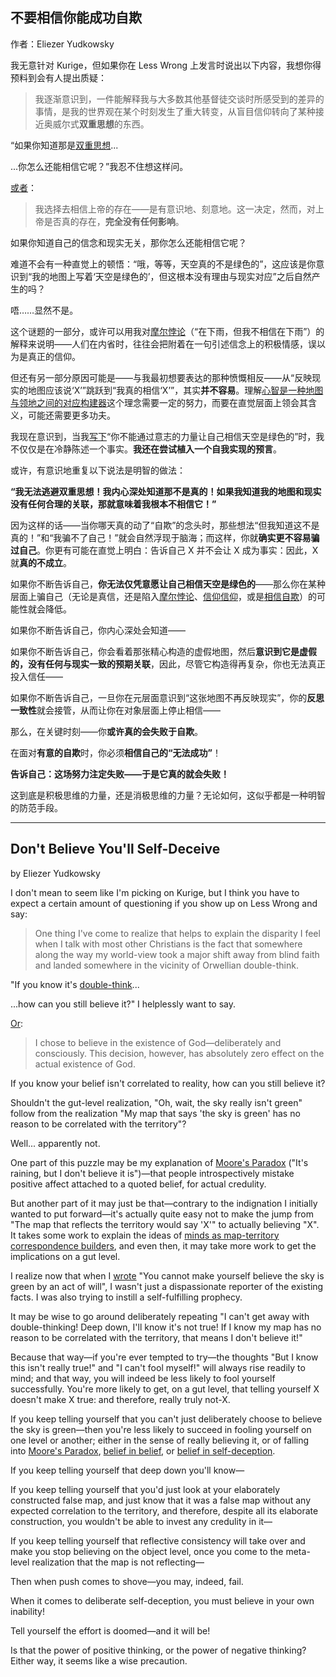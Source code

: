 ## 不要相信你能成功自欺

作者：Eliezer Yudkowsky

我无意针对 Kurige，但如果你在 Less Wrong 上发言时说出以下内容，我想你得预料到会有人提出质疑：

> 我逐渐意识到，一件能解释我与大多数其他基督徒交谈时所感受到的差异的事情，是我的世界观在某个时刻发生了重大转变，从盲目信仰转向了某种接近奥威尔式**双重思想**的东西。

“如果你知道那是[双重思想](http://www.overcomingbias.com/2007/09/doublethink-cho.html)...

...你怎么还能相信它呢？”我忍不住想这样问。

[或者](https://www.lesswrong.com/lw/1f/moores_paradox/#u3)：

> 我选择去相信上帝的存在——是有意识地、刻意地。这一决定，然而，对上帝是否真的存在，**完全没有任何影响**。

如果你知道自己的信念和现实无关，那你怎么还能相信它呢？

难道不会有一种直觉上的顿悟：“哦，等等，天空真的不是绿色的”，这应该是你意识到“我的地图上写着‘天空是绿色的’，但这根本没有理由与现实对应”之后自然产生的吗？

唔……显然不是。

这个谜题的一部分，或许可以用我对[摩尔悖论](https://www.lesswrong.com/lw/1f/moores_paradox/)（“在下雨，但我不相信在下雨”）的解释来说明——人们在内省时，往往会把附着在一句引述信念上的积极情感，误以为是真正的信仰。

但还有另一部分原因可能是——与我最初想要表达的那种愤慨相反——从“反映现实的地图应该说‘X’”跳跃到“我真的相信‘X’”，其实**并不容易**。理解[心智是一种地图与领地之间的对应构建器](http://www.overcomingbias.com/2007/09/what-is-evidenc.html)这个理念需要一定的努力，而要在直觉层面上领会其含义，可能还需要更多功夫。

我现在意识到，当我[写下](https://www.lesswrong.com/lw/1f/moores_paradox/)“你不能通过意志的力量让自己相信天空是绿色的”时，我不仅仅是在冷静陈述一个事实。**我还在尝试植入一个自我实现的预言**。

或许，有意识地重复以下说法是明智的做法：

**“我无法逃避双重思想！我内心深处知道那不是真的！如果我知道我的地图和现实没有任何合理的关联，那就意味着我根本不相信它！”**

因为这样的话——当你哪天真的动了“自欺”的念头时，那些想法“但我知道这不是真的！”和“我骗不了自己！”就会自然浮现于脑海；而这样，你就**确实更不容易骗过自己**。你更有可能在直觉上明白：告诉自己 X 并不会让 X 成为事实：因此，X 就**真的不成立**。

如果你不断告诉自己，**你无法仅凭意愿让自己相信天空是绿色的**——那么你在某种层面上骗自己（无论是真信，还是陷入[摩尔悖论](https://www.lesswrong.com/lw/1f/moores_paradox/)、[信仰信仰](http://www.overcomingbias.com/2007/07/belief-in-belie.html)，或是[相信自欺](https://www.lesswrong.com/lw/s/belief_in_selfdeception/)）的可能性就会降低。

如果你不断告诉自己，你内心深处会知道——

如果你不断告诉自己，你会看着那张精心构造的虚假地图，然后**意识到它是虚假的，没有任何与现实一致的预期关联**，因此，尽管它构造得再复杂，你也无法真正投入信任——

如果你不断告诉自己，一旦你在元层面意识到“这张地图不再反映现实”，你的**反思一致性**就会接管，从而让你在对象层面上停止相信——

那么，在关键时刻——你**或许真的会失败于自欺**。

在面对**有意的自欺**时，你必须**相信自己的“无法成功”**！

**告诉自己：这场努力注定失败——于是它真的就会失败！**

这到底是积极思维的力量，还是消极思维的力量？无论如何，这似乎都是一种明智的防范手段。

---

## Don't Believe You'll Self-Deceive

by Eliezer Yudkowsky

I don't mean to seem like I'm picking on Kurige, but I think you have to expect a certain amount of questioning if you show up on Less Wrong and say:

> One thing I've come to realize that helps to explain the disparity I feel when I talk with most other Christians is the fact that somewhere along the way my world-view took a major shift away from blind faith and landed somewhere in the vicinity of Orwellian double-think.

"If you know it's [double-think](http://www.overcomingbias.com/2007/09/doublethink-cho.html)...

...how can you still believe it?" I helplessly want to say.

[Or](https://www.lesswrong.com/lw/1f/moores_paradox/#u3):

> I chose to believe in the existence of God—deliberately and consciously. This decision, however, has absolutely zero effect on the actual existence of God.

If you know your belief isn't correlated to reality, how can you still believe it?

Shouldn't the gut-level realization, "Oh, wait, the sky really isn't green" follow from the realization "My map that says 'the sky is green' has no reason to be correlated with the territory"?

Well... apparently not.

One part of this puzzle may be my explanation of [Moore's Paradox](https://www.lesswrong.com/lw/1f/moores_paradox/) ("It's raining, but I don't believe it is")—that people introspectively mistake positive affect attached to a quoted belief, for actual credulity.

But another part of it may just be that—contrary to the indignation I initially wanted to put forward—it's actually quite easy not to make the jump from "The map that reflects the territory would say 'X'" to actually believing "X".  It takes some work to explain the ideas of [minds as map-territory correspondence builders](http://www.overcomingbias.com/2007/09/what-is-evidenc.html), and even then, it may take more work to get the implications on a gut level.

I realize now that when I [wrote](https://www.lesswrong.com/lw/1f/moores_paradox/) "You cannot make yourself believe the sky is green by an act of will", I wasn't just a dispassionate reporter of the existing facts.  I was also trying to instill a self-fulfilling prophecy.

It may be wise to go around deliberately repeating "I can't get away with double-thinking!  Deep down, I'll know it's not true!  If I know my map has no reason to be correlated with the territory, that means I don't believe it!"

Because that way—if you're ever tempted to try—the thoughts "But I know this isn't really true!" and "I can't fool myself!" will always rise readily to mind; and that way, you will indeed be less likely to fool yourself successfully.  You're more likely to get, on a gut level, that telling yourself X doesn't make X true: and therefore, really truly not-X.

If you keep telling yourself that you can't just deliberately choose to believe the sky is green—then you're less likely to succeed in fooling yourself on one level or another; either in the sense of really believing it, or of falling into [Moore's Paradox](https://www.lesswrong.com/lw/1f/moores_paradox/), [belief in belief](http://www.overcomingbias.com/2007/07/belief-in-belie.html), or [belief in self-deception](https://www.lesswrong.com/lw/s/belief_in_selfdeception/).

If you keep telling yourself that deep down you'll know—

If you keep telling yourself that you'd just look at your elaborately constructed false map, and just know that it was a false map without any expected correlation to the territory, and therefore, despite all its elaborate construction, you wouldn't be able to invest any credulity in it—

If you keep telling yourself that reflective consistency will take over and make you stop believing on the object level, once you come to the meta-level realization that the map is not reflecting—

Then when push comes to shove—you may, indeed, fail.

When it comes to deliberate self-deception, you must believe in your own inability!

Tell yourself the effort is doomed—and it will be!

Is that the power of positive thinking, or the power of negative thinking?  Either way, it seems like a wise precaution.